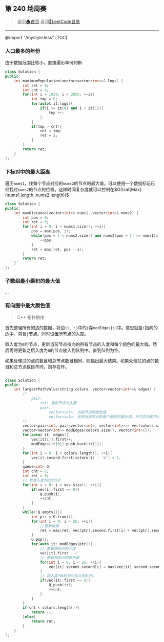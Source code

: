 ## 第 240 场周赛
> 返回[:house:首页](../../../index.html)
> 返回[:rocket:LeetCode目录](../../index.html)

---
@import "/mystyle.less"
[TOC]

### 人口最多的年份
由于数据范围比较小，直接遍历年份判断
```cpp
class Solution {
public:
    int maximumPopulation(vector<vector<int>>& logs) {
        int ret = 0;
        int cnt = 0;
        for(int i = 1950; i < 2050; ++i){
            int tmp = 0;
            for(auto& it:logs){
                if(i >= it[0] and i < it[1]){
                    tmp ++;
                }
            }
            if(tmp > cnt){
                cnt = tmp;
                ret = i;
            }
        }
        return ret;
    }
};
```

### 下标对中的最大距离
遍历`nums1`，找每个节点对应的`nums2`的节点的最大值。可以使用一个数据标记已经找过`nums2`的节点的位置。这样时间复杂度就可以控制在$O(\cal{Max}(nums1.length, nums2.length))$
```cpp
class Solution {
public:
    int maxDistance(vector<int>& nums1, vector<int>& nums2) {
        int pos = 0;
        int ret = 0;
        for(int i = 0; i < nums1.size(); ++i){
            pos = max(pos, i);
            while(pos + 1 < nums2.size() and nums2[pos + 1] >= nums1[i]){
                ++pos;
            }
            ret = max(ret, pos - i);
        }
        return ret;
    }
};
```
### 子数组最小乘积的最大值
...

### 有向图中最大颜色值
> C++ 拓扑排序

首先整理所有的边的数据，将边`(i, j)`中的`j`存`modEdges[i]`中。意思就是`i`指向的边中，包含`j`节点。同时设置所有点的入度。

取入度为`0`的节点，更新当前节点指向的所有节点的入度和每个颜色的最大值。然后再将更新之后入度为`0`的节点放入到队列中。直到队列为空。

如果处理过的点的数目和总节点数目相同，则输出最大结果。如果处理过的点的数目和总节点数目不同，则存在环。

```cpp

class Solution {
public:
    int largestPathValue(string colors, vector<vector<int>>& edges) {
        /*
            pair:
                int: 当前节点的入度
                pair:
                    vector<int>: 当前节点的颜色值
                    vector<int>: 走到当前节点的每个颜色的最大值，不包含当前节点
        */
        vector<pair<int, pair<vector<int>, vector<int>>>> vec(colors.size(), {0, {vector<int>(26, 0), vector<int>(26, 0)}});
        vector<vector<int>> modEdges(colors.size(), vector<int>{});
        for(auto& it: edges){
            vec[it[1]].first++;
            modEdges[it[0]].push_back(it[1]);
        }
        for(int i = 0; i < colors.length(); ++i){
            vec[i].second.first[colors[i] - 'a'] = 1;
        }
        queue<int> Q;
        int cnt = 0;
        int ret = 0;
        // 检查入度为0的节点
        for(int i = 0; i < vec.size(); ++i){
            if(vec[i].first == 0){
                Q.push(i);
                ++cnt;
            }
        }
        while(!Q.empty()){
            int ptr = Q.front();
            for(int i = 0; i < 26; ++i){
                //更新结果
                ret = max(ret, vec[ptr].second.first[i] + vec[ptr].second.second[i]);    
            }
            Q.pop();
            for(auto it: modEdges[ptr]){
                // 更新指向点的入度
                vec[it].first --;
                // 更新指向点的颜色值
                for(int i = 0; i < 26; ++i){
                    vec[it].second.second[i] = max(vec[it].second.second[i], vec[ptr].second.first[i] + vec[ptr].second.second[i]);
                }
                // 将入度为0的节点加入到队列。
                if(vec[it].first == 0){
                    Q.push(it);
                    ++cnt;
                }
            }
        }
        if(cnt < colors.length()){
            return -1;
        }else{
            return ret;
        }
    }
};
```